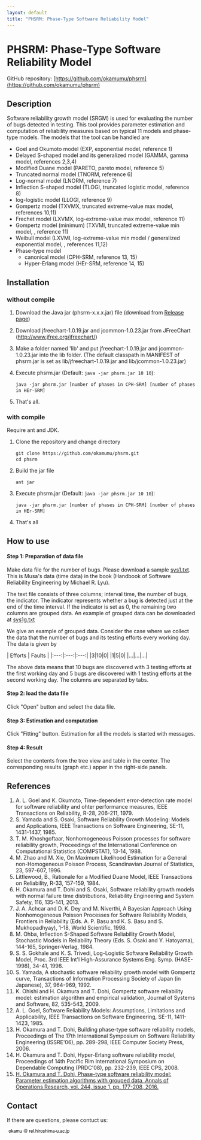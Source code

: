 ```yaml
---
layout: default
title: "PHSRM: Phase-Type Software Reliability Model"
---
```

# PHSRM: Phase-Type Software Reliability Model

GitHub repository: [https://github.com/okamumu/phsrm](https://github.com/okamumu/phsrm)

## Description

Software reliability growth model (SRGM) is used for evaluating the number of bugs detected in testing.
This tool provides parameter estimation and computation of reliability measures based on typical 11 models and
phase-type models. The models that the tool can be handled are

- Goel and Okumoto model (EXP, exponential model, reference 1)
- Delayed S-shaped model and its generalized model (GAMMA, gamma model, references 2,3,4)
- Modified Duane model (PARETO, pareto model, reference 5)
- Truncated normal model (TNORM, reference 6)
- Log-normal model (LNORM, reference 7)
- Inflection S-shaped model (TLOGI, truncated logistic model, reference 8)
- log-logistic model (LLOGI, reference 9)
- Gompertz model (TXVMX, truncated extreme-value max model, references 10,11)
- Frechet model (LXVMX, log-extreme-value max model, reference 11)
- Gompertz model (minimum) (TXVMI, truncated extreme-value min model, , reference 11)
- Weibull model (LXVMI, log-extreme-value min model / generalized exponential model, , references 11,12)
- Phase-type model
    - canonical model (CPH-SRM, reference 13, 15)
    - Hyper-Erlang model (HEr-SRM, reference 14, 15)

## Installation

### without compile

1. Download the Java jar (phsrm-x.x.x.jar) file (download from <a href="https://github.com/okamumu/phsrm/releases/latest">Release page</a>)
1. Download jfreechart-1.0.19.jar and jcommon-1.0.23.jar from JFreeChart (<a href="http://www.jfree.org/jfreechart/">http://www.jfree.org/jfreechart/</a>)
1. Make a folder named 'lib' and put jfreechart-1.0.19.jar and jcommon-1.0.23.jar into the lib folder.
(The default classpath in MANIFEST of phsrm.jar is set as lib/jfreechart-1.0.19.jar and lib/jcommon-1.0.23.jar)
1. Execute phsrm.jar (Default: `java -jar phsrm.jar 10 10`):

    ```
    java -jar phsrm.jar [number of phases in CPH-SRM] [number of phases in HEr-SRM]
    ```
1. That's all.

### with compile

Require ant and JDK.

1. Clone the repository and change directory

   ```
   git clone https://github.com/okamumu/phsrm.git
   cd phsrm
   ```
1. Build the jar file

   ```
   ant jar
   ```
1. Execute phsrm.jar (Default: `java -jar phsrm.jar 10 10`):

   ```
   java -jar phsrm.jar [number of phases in CPH-SRM] [number of phases in HEr-SRM]
   ```
1. That's all

## How to use

#### Step 1: Preparation of data file

Make data file for the number of bugs. Please download a sample <a href="sys1.txt">sys1.txt</a>. This is Musa's data (time data) in the book (Handbook of Software Reliability Engineering by Michael R. Lyu).

The text file consists of three columns; interval time, the number of bugs, the indicator. The indicator represents whether a bug is detected just at the end of the time interval. If the indicator is set as 0, the remaining two columns are grouped data. An example of grouped data can be downloaded at <a href="sys1g.txt">sys1g.txt</a>

We give an example of grouped data. Consider the case where we collect the data that the number of bugs and its testing efforts every working day. The data is given by

| Efforts | Faults |
|:---:|:---:|:---:|
|3|10|0|
|1|5|0|
|...|...|...|

The above data means that 10 bugs are discovered with 3 testing efforts at the first working day and 5 bugs are discovered with 1 testing efforts at the second working day. The columns are separated by tabs.

#### Step 2: load the data file

Click "Open" button and select the data file.

#### Step 3: Estimation and computation

Click "Fitting" button. Estimation for all the models is started with messages.

#### Step 4: Result

Select the contents from the tree view and table in the center.
The corresponding results (graph etc.) apper in the right-side panels.

## References

1. A. L. Goel and K. Okumoto, Time-dependent error-detection rate model for software reliability and ohter performance measures, IEEE Transactions on Reliability, R-28, 206-211, 1979.
1. S. Yamada and S. Osaki, Software Reliability Growth Modeling: Models and Applications, IEEE Transactions on Software Engineering, SE-11, 1431-1437, 1985.
1. T. M. Khoshgoftaar, Nonhomogeneous Poisson processes for software reliability growth, Proceedings of the International Conference on Computational Statistics (COMPSTAT), 13-14, 1988.
1. M. Zhao and M. Xie, On Maximum Likelihood Estimation for a General non-Homogeneous Poisson Process, Scandinavian Journal of Statistics, 23, 597-607, 1996.
1. Littlewood, B., Rationale for a Modified Duane Model, IEEE Transactions on Reliability, R-33, 157-159, 1984.
1. H. Okamura and T. Dohi and S. Osaki, Software reliability growth models with normal failure time distributions, Reliability Engineering and System Safety, 116, 135-141, 2013.
1. J. A. Achcar and D. K. Dey and M. Niverthi, A Bayesian Approach Using Nonhomogeneous Poisson Processes for Software Reliability Models, Frontiers in Reliability (Eds. A. P. Basu and K. S. Basu and S. Mukhopadhyay), 1-18, World Scientific, 1998.
1. M. Ohba, Inflection S-Shaped Software Reliability Growth Model, Stochastic Models in Reliability Theory (Eds. S. Osaki and Y. Hatoyama), 144-165, Springer-Verlag, 1984.
1. S. S. Gokhale and K. S. Trivedi, Log-Logistic Software Reliability Growth Model, Proc. 3rd IEEE Int'l High-Assurance Systems Eng. Symp. (HASE-1998), 34-41, 1998.
1. S. Yamada, A stochastic software reliability growth model with Gompertz curve, Transactions of Information Processing Society of Japan (in Japanese), 37, 964-969, 1992.
1. K. Ohishi and H. Okamura and T. Dohi, Gompertz software reliability model: estimation algorithm and empirical validation, Journal of Systems and Software, 82, 535-543, 2009.
1. A. L. Goel, Software Reliability Models: Assumptions, Limitations and Applicability, IEEE Transactions on Software Engineering, SE-11, 1411-1423, 1985.
1. H. Okamura and T. Dohi, Building phase-type software reliability models, Proceedings of The 17th International Symposium on Software Reliability Engineering (ISSRE'06), pp. 289-298, IEEE Computer Society Press, 2006.
1. H. Okamura and T. Dohi, Hyper-Erlang software reliability model, Proceedings of 14th Pacific Rim International Symposium on Dependable Computing (PRDC'08), pp. 232-239, IEEE CPS, 2008.
1. [H. Okamura and T. Dohi, Phase-type software reliability model: Parameter estimation algorithms with grouped data, Annals of Operations Research, vol. 244, issue 1, pp. 177-208, 2016.](https://doi.org/10.1007/s10479-015-1870-0)

## Contact

If there are questions, please contuct us:

![](mail.png)
